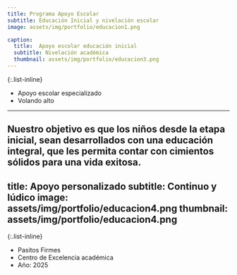 ```yaml
---
title: Programa Apoyo Escolar
subtitle: Educación Inicial y nivelación escolar
image: assets/img/portfolio/educacion1.png

caption:
  title:  Apoyo escolar educación inicial
  subtitle: Nivelación académica 
  thumbnail: assets/img/portfolio/educacion3.png
---
```


{:.list-inline}
- Apoyo escolar especializado
- Volando alto
---
Nuestro objetivo es que los niños desde la etapa inicial, sean desarrollados con una educación integral, que les permita contar con cimientos sólidos para una vida exitosa.
---
title: Apoyo personalizado
subtitle: Continuo y lúdico
image: assets/img/portfolio/educacion4.png
  thumbnail: assets/img/portfolio/educacion4.png
---

{:.list-inline}
- Pasitos Firmes
- Centro de Excelencia académica
- Año: 2025
